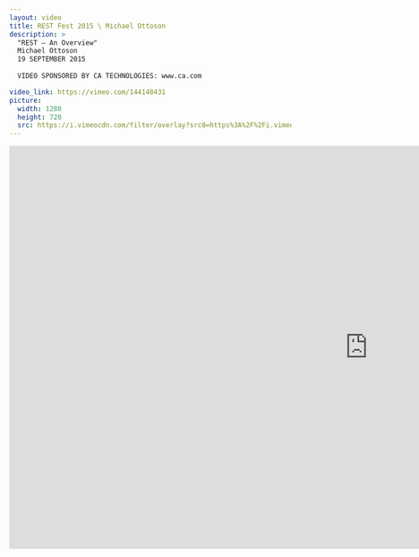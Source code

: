 ```yaml
---
layout: video
title: REST Fest 2015 \ Michael Ottoson
description: >
  "REST — An Overview"
  Michael Ottoson
  19 SEPTEMBER 2015
  
  VIDEO SPONSORED BY CA TECHNOLOGIES: www.ca.com

video_link: https://vimeo.com/144148431
picture:
  width: 1280
  height: 720
  src: https://i.vimeocdn.com/filter/overlay?src0=https%3A%2F%2Fi.vimeocdn.com%2Fvideo%2F541945560_1280x720.jpg&src1=http%3A%2F%2Ff.vimeocdn.com%2Fp%2Fimages%2Fcrawler_play.png
---
```

<iframe src="https://player.vimeo.com/video/144148431?title=0&byline=0&portrait=0&badge=0&autopause=0&player_id=0" width="1280" height="720" frameborder="0" title="REST Fest 2015 \ Michael Ottoson" webkitallowfullscreen mozallowfullscreen allowfullscreen></iframe>